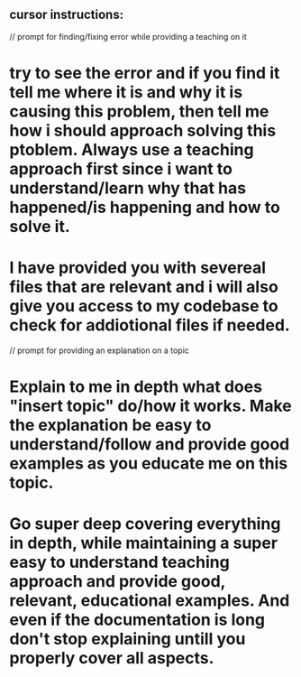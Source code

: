 ## cursor instructions:

// prompt for finding/fixing error while providing a teaching on it
# try to see the error and if you find it tell me where it is and why it is causing this problem, then tell me how i should approach solving this ptoblem. Always use a teaching approach first since i want to understand/learn why that has happened/is happening and how to solve it.
# I have provided you with severeal files that are relevant and i will also give you access to my codebase to check for addiotional files if needed.

// prompt for providing an explanation on a topic
# Explain to me in depth what does "insert topic" do/how it works. Make the explanation be easy to understand/follow and provide good examples as you educate me on this topic.
# Go super deep covering everything in depth, while maintaining a super easy to understand teaching approach and provide good, relevant, educational examples. And even if the documentation is long don't stop explaining untill you properly cover all aspects.